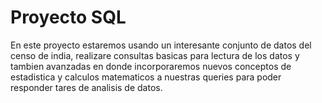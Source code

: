 # Proyecto SQL
En este proyecto estaremos usando un interesante conjunto de datos del censo de india, 
realizare consultas basicas para lectura de los datos y tambien avanzadas en donde incorporaremos nuevos conceptos
de estadistica y calculos matematicos a nuestras queries para poder responder tares de analisis de datos.





